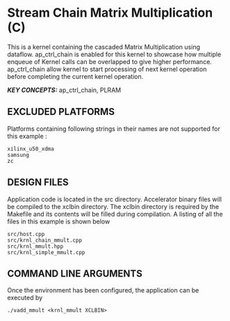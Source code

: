 Stream Chain Matrix Multiplication (C)
======================

This is a kernel containing the cascaded Matrix Multiplication using dataflow. ap_ctrl_chain is enabled for this kernel to showcase how multiple enqueue of Kernel calls can be overlapped to give higher performance. ap_ctrl_chain allow kernel to start processing of next kernel operation before completing the current kernel operation.

***KEY CONCEPTS:*** ap_ctrl_chain, PLRAM

## EXCLUDED PLATFORMS
Platforms containing following strings in their names are not supported for this example :
```
xilinx_u50_xdma
samsung
zc
```

##  DESIGN FILES
Application code is located in the src directory. Accelerator binary files will be compiled to the xclbin directory. The xclbin directory is required by the Makefile and its contents will be filled during compilation. A listing of all the files in this example is shown below

```
src/host.cpp
src/krnl_chain_mmult.cpp
src/krnl_mmult.hpp
src/krnl_simple_mmult.cpp
```

##  COMMAND LINE ARGUMENTS
Once the environment has been configured, the application can be executed by
```
./vadd_mmult <krnl_mmult XCLBIN>
```

